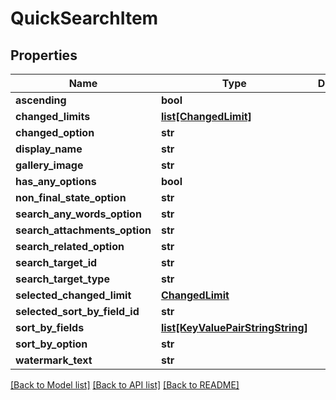 # QuickSearchItem

## Properties
Name | Type | Description | Notes
------------ | ------------- | ------------- | -------------
**ascending** | **bool** |  | [optional] 
**changed_limits** | [**list[ChangedLimit]**](ChangedLimit.md) |  | [optional] 
**changed_option** | **str** |  | [optional] 
**display_name** | **str** |  | [optional] 
**gallery_image** | **str** |  | [optional] 
**has_any_options** | **bool** |  | [optional] 
**non_final_state_option** | **str** |  | [optional] 
**search_any_words_option** | **str** |  | [optional] 
**search_attachments_option** | **str** |  | [optional] 
**search_related_option** | **str** |  | [optional] 
**search_target_id** | **str** |  | [optional] 
**search_target_type** | **str** |  | [optional] 
**selected_changed_limit** | [**ChangedLimit**](ChangedLimit.md) |  | [optional] 
**selected_sort_by_field_id** | **str** |  | [optional] 
**sort_by_fields** | [**list[KeyValuePairStringString]**](KeyValuePairStringString.md) |  | [optional] 
**sort_by_option** | **str** |  | [optional] 
**watermark_text** | **str** |  | [optional] 

[[Back to Model list]](../README.md#documentation-for-models) [[Back to API list]](../README.md#documentation-for-api-endpoints) [[Back to README]](../README.md)


